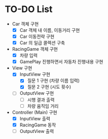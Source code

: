 # TO-DO List
- Car 객체 구현
    - [X] Car 객체 내 이름, 이동거리 구현
    - [x] Car 이동전략 구현
    - [x] Car 의 일급 콜렉션 구축

- RacingGame 객체 구현
    - [x] 차량 입력
    - [x] GamePlay 진행하면서 자동차 진행내용 구현
    
- View 구현
    - [x] InputView 구현
        - [x] 질문 1 구현 (차량 이름 입력)
        - [x] 질문 2 구현 (시도 횟수)
    - [ ] OutputView 구현 
        - [ ] 시행 결과 출력
        - [ ] 차량 움직임 거리
 
- Controller (Main) 구현
    - [x] InputView 출력
    - [x] RacingGame 동작
    - [ ] OutputView 출력